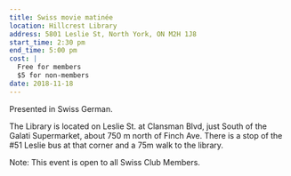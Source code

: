 ```yaml
---
title: Swiss movie matinée
location: Hillcrest Library
address: 5801 Leslie St, North York, ON M2H 1J8
start_time: 2:30 pm
end_time: 5:00 pm
cost: |
  Free for members
  $5 for non-members
date: 2018-11-18
---
```


Presented in Swiss German.

The Library is located on Leslie St. at Clansman Blvd, just South of the Galati
Supermarket, about 750 m north of Finch Ave. There is a stop of the #51 Leslie
bus at that corner and a 75m walk to the library.

Note: This event is open to all Swiss Club Members.
